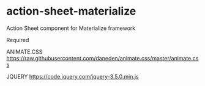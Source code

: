 # action-sheet-materialize
Action Sheet component for Materialize framework

Required

ANIMATE.CSS 
https://raw.githubusercontent.com/daneden/animate.css/master/animate.css

JQUERY
https://code.jquery.com/jquery-3.5.0.min.js


